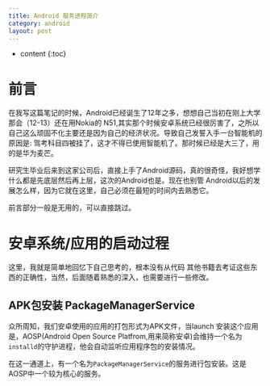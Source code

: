 ```yaml
---
title: Android 服务进程简介
category: android
layout: post
---
```

* content
{:toc}

# 前言
在我写这篇笔记的时候，Android已经诞生了12年之多，想想自己当初在刚上大学那会（12-13）还在用Nokia的 N51,其实那个时候安卓系统已经很厉害了，之所以自己这么顽固不化主要还是因为自己的经济状况。导致自己发誓入手一台智能机的原因是: 驾考科目四被挂了，这才不得已使用智能机了。那时候已经是大三了，用的是华为麦芒。

研究生毕业后来到这家公司后，直接上手了Android源码，真的很奇怪，我好想学什么都是先底层然后再上层，这次的Android也是。现在也别管 Android以后的发展怎么样，因为它就在这里，自己必须在最短的时间内去熟悉它。

前言部分一般是无用的，可以直接跳过。

# 安卓系统/应用的启动过程
这里，我就是简单地回忆下自己思考的，根本没有从代码  其他书籍去考证这些东西的正确性，当然，后面随着熟悉的深入，也需要进行一些修改。

## APK包安装 PackageManagerService
众所周知，我们安卓使用的应用的打包形式为APK文件，当launch 安装这个应用是，AOSP(Android Open Source Platfrom,用来简称安卓)会维持一个名为`installd`的守护进程，他会自动监听应用程序包的安装情况。

在这一通道上，有一个名为`PackageManagerService`的服务进行包安装。这是AOSP中一个较为核心的服务。


